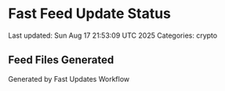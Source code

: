 # Fast Feed Update Status
Last updated: Sun Aug 17 21:53:09 UTC 2025
Categories: crypto

## Feed Files Generated

Generated by Fast Updates Workflow
